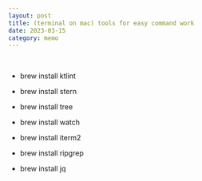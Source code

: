 ```yaml
---
layout: post
title: (terminal on mac) tools for easy command work
date: 2023-03-15
category: memo
---
```

​
* brew install ktlint

* brew install stern

* brew install tree

* brew install watch

* brew install iterm2

* brew install ripgrep

* brew install jq

